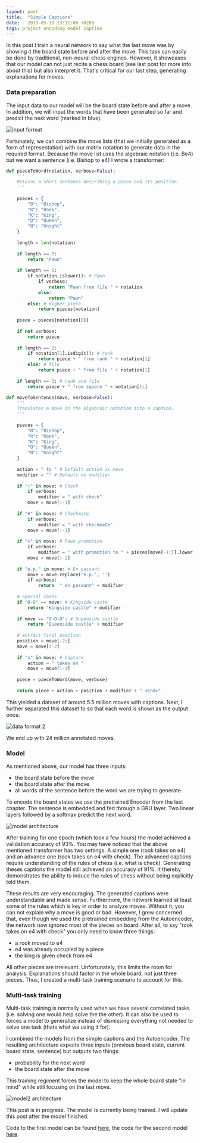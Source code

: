 ```yaml
---
layout: post
title:  "Simple Captions"
date:   2019-05-13 13:11:00 +0200
tags: project encoding model caption
---
```

In this post I train a neural network to say what the last move was by showing it the board state before and after the move.
This task can easily be done by traditional, non-neural chess engines.
However, it showcases that our model can not just recite a chess board (see last post for more info about this) but also interpret it.
That's critical for our last step, generating explanations for moves.

### Data preparation
The input data to our model will be the board state before and after a move.
In addition, we will input the words that have been generated so far and predict the next word (marked in blue).

![input format](../img/post_6_vis_1.PNG)

Fortunately, we can combine the move lists (that we initially generated as a form of representation) with our matrix notation to generate data in the required format.
Because the move list uses the algebraic notation (i.e. Be4) but we want a sentence (i.e. Bishop to e4) I wrote a transformer:

~~~ python
def pieceToWord(notation, verbose=False):
    '''
    Returns a short sentence describing a piece and its position
    '''
    
    pieces = {
        "B": "Bishop",
        "R": "Rook",
        "K": "King",
        "Q": "Queen",
        "N": "Knight"
    }
    
    length = len(notation)
    
    if length == 0:
        return "Pawn"
    
    if length == 1:
        if notation.islower(): # Pawn
            if verbose:
                return "Pawn from file " + notation
            else:
                return "Pawn"
        else: # Higher piece
            return pieces[notation]
    
    piece = pieces[notation[0]]
    
    if not verbose:
        return piece
    
    if length == 2:
        if notation[1].isdigit(): # rank
            return piece + " from rank " + notation[1]
        else: # file
            return piece + " from file " + notation[1]
    
    if length == 3: # rank and file
        return piece + " from square " + notation[1:] 

def moveToSentence(move, verbose=False):
    '''
    Translates a move in the algebraic notation into a caption.
    '''
    
    pieces = {
        "B": "Bishop",
        "R": "Rook",
        "K": "King",
        "Q": "Queen",
        "N": "Knight"
    }
    
    action = " to " # Default action is move
    modifier = "" # Default no modifier
    
    if "+" in move: # Check
        if verbose:
            modifier = " with check"
        move = move[:-1]
    
    if "#" in move: # Checkmate
        if verbose:
            modifier = " with checkmate"
        move = move[:-1]
        
    if "=" in move: # Pawn promotion
        if verbose:
            modifier = " with promotion to " + pieces[move[-1:]].lower() + modifier
        move = move[:-2]
        
    if "e.p." in move: # En passant
        move = move.replace('e.p.', '')
        if verbose:
            return  " en passant" + modifier
    
    # Special cases
    if "O-O" == move: # Kingside caste
        return "Kingside castle" + modifier
    
    if move == "O-O-O": # Queenside castle
        return "Queenside castle" + modifier    
        
    # extract final position
    position = move[-2:]
    move = move[:-2]
        
    if "x" in move: # Capture
        action = " takes on "
        move = move[:-1]
        
    piece = pieceToWord(move, verbose)
    
    return piece + action + position + modifier + " <End>"
~~~

This yielded a dataset of around 5.5 million moves with captions.
Next, I further separated this dataset to so that each word is shown as the output once.

![data format 2](../img/post_6_vis_2.PNG)

We end up with 24 million annotated moves.

### Model
As mentioned above, our model has three inputs:
* the board state before the move
* the board state after the move
* all words of the sentence before the word we are trying to generate

To encode the board states we use the pretrained Encoder from the last chapter.
The sentence is embedded and fed through a GRU layer.
Two linear layers followed by a softmax predict the next word.

![model architecture](../img/post_6_vis_3.PNG)

After training for one epoch (which took a few hours) the model achieved a validation accuracy of 93%.
You may have noticed that the above mentioned transformer has two settings.
A simple one (rook takes on e4) and an advance one (rook takes on e4 with check).
The advanced captions require understanding of the rules of chess (i.e. what is check).
Generating theses captions the model still achieved an accuracy of 91%.
It thereby demonstrates the ability to induce the rules of chess without being explicitly told them.

These results are very encouraging.
The generated captions were understandable and made sense.
Furthermore, the network learned at least some of the rules which is key in order to analyze moves.
Without it, you can not explain why a move is good or bad.
However, I grew concerned that, even though we used the pretrained embedding from the Autoencoder, the network now ignored most of the pieces on board.
After all, to say "rook takes on e4 with check" you only need to know three things:

* a rook moved to e4
* e4 was already occupied by a piece
* the king is given check from e4

All other pieces are irrelevant.
Unfortunately, this limits the room for analysis.
Explanations should factor in the whole board, not just three pieces.
Thus, I created a multi-task training scenario to account for this.

### Multi-task training
Multi-task training is normally used when we have several correlated tasks (i.e. solving one would help solve the the other).
It can also be used to forces a model to generalize instead of dismissing everything not needed to solve one task (thats what we using it for).

I combined the models from the simple captions and the Autoencoder.
The resulting architecture expects three inputs (previous board state, current board state, sentence) but outputs two things:

* probability for the next word
* the board state after the move

This training regiment forces the model to keep the whole board state "in mind" while still focusing on the last move.

![model2 architecture](../img/post_6_vis_4.PNG)


This post is in progress. The model is currently being trained. I will update this post after the model finished.



Code to the first model can be found [here](https://github.com/RobinWeitzel/nn-project/blob/master/simple_captions.ipynb), the code for the second model [here](https://github.com/RobinWeitzel/nn-project/blob/master/multi_task_learning.ipynb).






